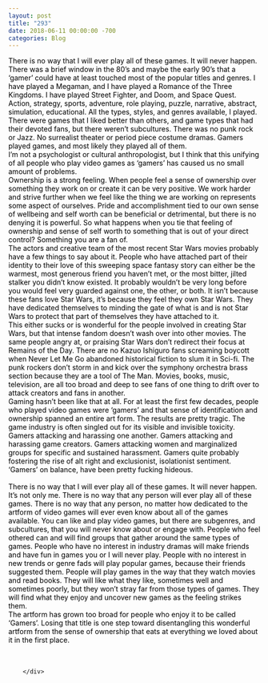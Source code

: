 ```yaml
---
layout: post
title: "293"
date: 2018-06-11 00:00:00 -700
categories: Blog
---
```


<div class="blog-content">
				<div class="paragraph"><span><span style="color:rgb(0, 0, 0)">There is no way that I will ever play all of these games. It will never happen. </span></span><br><span></span><span><span style="color:rgb(0, 0, 0)">There was a brief window in the 80&rsquo;s and maybe the early 90&rsquo;s that a &lsquo;gamer&rsquo; could have at least touched most of the popular titles and genres. I have played a Megaman, and I have played a Romance of the Three Kingdoms. I have played Street Fighter, and Doom, and Space Quest. Action, strategy, sports, adventure, role playing, puzzle, narrative, abstract, simulation, educational. All the types, styles, and genres available, I played. There were games that I liked better than others, and game types that had their devoted fans, but there weren&rsquo;t subcultures. There was no punk rock or Jazz. No surrealist theater or period piece costume dramas. Gamers played games, and most likely they played all of them.</span></span><br><span></span><span><span style="color:rgb(0, 0, 0)">I&rsquo;m not a psychologist or cultural anthropologist, but I think that this unifying of all people who play video games as &lsquo;gamers&rsquo; has caused us no small amount of problems. </span></span><br><span></span><span><span style="color:rgb(0, 0, 0)">Ownership is a strong feeling. When people feel a sense of ownership over something they work on or create it can be very positive. We work harder and strive further when we feel like the thing we are working on represents some aspect of ourselves. Pride and accomplishment tied to our own sense of wellbeing and self worth can be beneficial or detrimental, but there is no denying it is powerful. So what happens when you tie that feeling of ownership and sense of self worth to something that is out of your direct control? Something you are a fan of.</span></span><br><span></span><span><span style="color:rgb(0, 0, 0)">The actors and creative team of the most recent Star Wars movies probably have a few things to say about it. People who have attached part of their identity to their love of this sweeping space fantasy story can either be the warmest, most generous friend you haven&rsquo;t met, or the most bitter, jilted stalker you didn&rsquo;t know existed. It probably wouldn&rsquo;t be very long before you would feel very guarded against one, the other, or both. It isn&rsquo;t because these fans love Star Wars, it&rsquo;s because they feel they own Star Wars. They have dedicated themselves to minding the gate of what is and is not Star Wars to protect that part of themselves they have attached to it.</span></span><br><span></span><span><span style="color:rgb(0, 0, 0)">This either sucks or is wonderful for the people involved in creating Star Wars, but that intense fandom doesn&rsquo;t wash over into other movies. The same people angry at, or praising Star Wars don&rsquo;t redirect their focus at Remains of the Day. There are no Kazuo Ishiguro fans screaming boycott when Never Let Me Go abandoned historical fiction to slum it in Sci-fi. The punk rockers don&rsquo;t storm in and kick over the symphony orchestra brass section because they are a tool of The Man. Movies, books, music, television, are all too broad and deep to see fans of one thing to drift over to attack creators and fans in another. </span></span><br><span></span><span><span style="color:rgb(0, 0, 0)">Gaming hasn&rsquo;t been like that at all. For at least the first few decades, people who played video games were &lsquo;gamers&rsquo; and that sense of identification and ownership spanned an entire art form. The results are pretty tragic. The game industry is often singled out for its visible and invisible toxicity. Gamers attacking and harassing one another. Gamers attacking and harassing game creators. Gamers attacking women and marginalized groups for specific and sustained harassment. Gamers quite probably fostering the rise of alt right and exclusionist, isolationist sentiment. </span></span><br><span></span><span><span style="color:rgb(0, 0, 0)">&lsquo;Gamers&rsquo; on balance, have been pretty fucking hideous.</span></span><br><span></span><br><span><span style="color:rgb(0, 0, 0)">There is no way that I will ever play all of these games. It will never happen. It&rsquo;s not only me. There is no way that any person will ever play all of these games. There is no way that any person, no matter how dedicated to the artform of video games will ever even know about all of the games available. You can like and play video games, but there are subgenres, and subcultures, that you will never know about or engage with. People who feel othered can and will find groups that gather around the same types of games. People who have no interest in industry dramas will make friends and have fun in games you or I will never play. People with no interest in new trends or genre fads will play popular games, because their friends suggested them. People will play games in the way that they watch movies and read books. They will like what they like, sometimes well and sometimes poorly, but they won&rsquo;t stray far from those types of games. They will find what they enjoy and uncover new games as the feeling strikes them. </span></span><br><span></span><span><span style="color:rgb(0, 0, 0)">The artform has grown too broad for people who enjoy it to be called &lsquo;Gamers&rsquo;. Losing that title is one step toward disentangling this wonderful artform from the sense of ownership that eats at everything we loved about it in the first place.</span></span><br><span></span><br>&#8203;</div>

		</div>
        